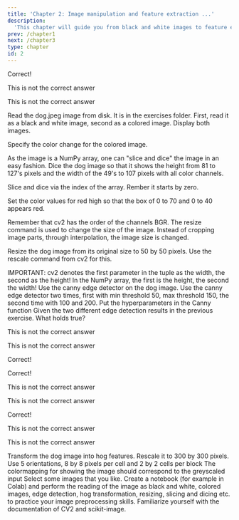 ```yaml
---
title: 'Chapter 2: Image manipulation and feature extraction ...'
description:
  'This chapter will guide you from black and white images to feature extraction'
prev: /chapter1
next: /chapter3
type: chapter
id: 2
---
```


<exercise id="3" title="Images for a computer" type="slides">

<slides source="chapter2_01_images">
</slides>

</exercise>

<exercise id="4" title="Arrays">
<choice>
<opt text="Images are n-dimensional arrays for the computer" correct="true">

Correct!

</opt>

<opt text="Values range from 0 to 1 million for each pixel">

This is not the correct answer

</opt>

<opt text="Black and white images and colored images have the same number of channels">

This is not the correct answer

</opt>
</choice>

</exercise>


<exercise id="5" title="Coding" type="slides">

<slides source="chapter2_02_coding">
</slides>
</exercise>

<exercise id="6" title="Hands on image reading">

Read the dog.jpeg image from disk. It is in the exercises folder.
First, read it as a black and white image, second as a colored image.
Display both images.

<codeblock id="02_02">

Specify the color change for the colored image.

</codeblock>
</exercise>

<exercise id="7" title="Hands on slicing and dicing">

As the image is a NumPy array, one can "slice and dice" the image in an easy fashion.
Dice the dog image so that it shows the height from 81 to 127's pixels and the width of the 49's to 107 pixels with all color channels.

<codeblock id="02_02_1">

Slice and dice via the index of the array. Rember it starts by zero.

</codeblock>
</exercise>

<exercise id="8" title="Hands on slicing and dicing and coloring">

Set the color values for red high so that the box of 0 to 70 and 0 to 40 appears red.

<codeblock id="02_02_2">
Remember that cv2 has the order of the channels BGR.
</codeblock>
</exercise>


<exercise id="9" title="Resizing of images">
The resize command is used to change the size of the image. Instead of cropping image parts, through interpolation, the image size is changed.

Resize the dog image from its original size to 50 by 50 pixels. Use the rescale command from cv2 for this.

<codeblock id="02_02_3">
    IMPORTANT: cv2 denotes the first parameter in the tuple as the width, the second as the height!
    In the NumPy array, the first is the height, the second the width!
</codeblock>

</exercise>


<exercise id="10" title="Edge detection" type="slides">

<slides source="chapter2_03_edge">
</slides>
</exercise>

<exercise id="11" title="Exercise edge detection">
Use the canny edge detector on the dog image. Use the canny edge detector two times, first with min threshold 50, max threshold 150, the second time with 100 and 200.

<codeblock id="02_02_4">
Put the hyperparameters in the Canny function
</codeblock>
</exercise>

<exercise id="12" title="Edge detection limits">
Given the two different edge detection results in the previous exercise. What holds true?

<choice>
<opt text="When the minimum value is smaller the edges are clearer pronounced">

This is not the correct answer

</opt>

<opt text="When the maximum value is smaller there are less edges">

This is not the correct answer

</opt>

<opt text="Using a higher value for the minimum and maximum boundary results in less but stronger edges" correct="true">

Correct!

</opt>
</choice>

</exercise>

<exercise id="13" title="Edge detection quiz">
<choice id=1>
<opt text="In edge detection gaussian kernels are used for denoising" correct="true">

Correct!

</opt>

<opt text="Sobel kernels are used in Canny Edge detection for denoising">

This is not the correct answer

</opt>

<opt text="Denoising is done on all three input channels">

This is not the correct answer

</opt>
</choice>

<choice id=2>
<opt text="Edges are found by the edge gradient and direction" correct="true">

Correct!

</opt>

<opt text="Edges are found by the gaussian kernel">

This is not the correct answer

</opt>

<opt text="Edges are found by standardization">

This is not the correct answer

</opt>
</choice>

</exercise>

<exercise id="14" title="HoG" type="slides">

<slides source="chapter2_04_hog">
</slides>
</exercise>

<exercise id="15" title="Exercise HoG">
 Transform the dog image into hog features.
 Rescale it to 300 by 300 pixels. Use 5 orientations, 8 by 8 pixels per cell and 2 by 2 cells per block
 
<codeblock id="02_04">
    The colormapping for showing the image should correspond to the greyscaled input
</codeblock>
</exercise>

<exercise id="16" title="Hands-on your turn">
	Select some images that you like. Create a notebook (for example in Colab) and perform the reading of the image as black and white, colored images, edge detection, hog transformation, resizing, slicing and dicing etc. to practice your image preprocessing skills. Familiarize yourself with the documentation of CV2 and scikit-image.
</exercise>
